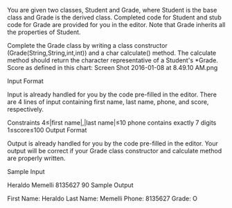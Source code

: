 You are given two classes, Student and Grade, where Student is the base class and Grade is the derived class. Completed code for Student and stub code for Grade are provided for you in the editor. Note that Grade inherits all the properties of Student.

Complete the Grade class by writing a class constructor (Grade(String,String,int,int)) and a char calculate() method. The calculate method should return the character representative of a Student's *Grade. Score as defined in this chart: Screen Shot 2016-01-08 at 8.49.10 AM.png

Input Format

Input is already handled for you by the code pre-filled in the editor. There are 4 lines of input containing first name, last name, phone, and score, respectively.

Constraints 
4≤|first name|,|last name|≤10 
phone contains exactly 7 digits 
1≤score≤100
Output Format

Output is already handled for you by the code pre-filled in the editor. Your output will be correct if your Grade class constructor and calculate method are properly written.

Sample Input

 Heraldo
 Memelli
 8135627
 90
Sample Output

 First Name: Heraldo
 Last Name: Memelli
 Phone: 8135627
 Grade: O